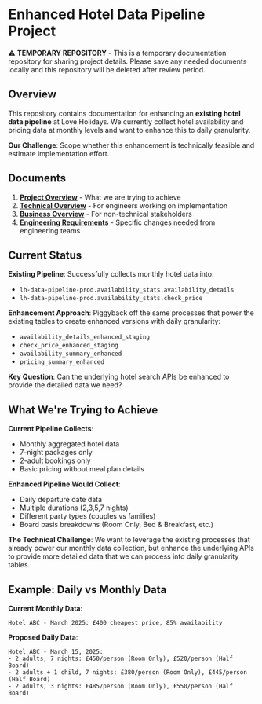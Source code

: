 # Enhanced Hotel Data Pipeline Project

⚠️ **TEMPORARY REPOSITORY** - This is a temporary documentation repository for sharing project details. Please save any needed documents locally and this repository will be deleted after review period.

## Overview

This repository contains documentation for enhancing an **existing hotel data pipeline** at Love Holidays. We currently collect hotel availability and pricing data at monthly levels and want to enhance this to daily granularity.

**Our Challenge**: Scope whether this enhancement is technically feasible and estimate implementation effort.

## Documents

1. **[Project Overview](project-overview.md)** - What we are trying to achieve
2. **[Technical Overview](technical-overview.md)** - For engineers working on implementation  
3. **[Business Overview](business-overview.md)** - For non-technical stakeholders
4. **[Engineering Requirements](engineering-requirements.md)** - Specific changes needed from engineering teams

## Current Status

**Existing Pipeline**: Successfully collects monthly hotel data into:
- `lh-data-pipeline-prod.availability_stats.availability_details`
- `lh-data-pipeline-prod.availability_stats.check_price`

**Enhancement Approach**: Piggyback off the same processes that power the existing tables to create enhanced versions with daily granularity:
- `availability_details_enhanced_staging`
- `check_price_enhanced_staging` 
- `availability_summary_enhanced`
- `pricing_summary_enhanced`

**Key Question**: Can the underlying hotel search APIs be enhanced to provide the detailed data we need?

## What We're Trying to Achieve

**Current Pipeline Collects**:
- Monthly aggregated hotel data
- 7-night packages only  
- 2-adult bookings only
- Basic pricing without meal plan details

**Enhanced Pipeline Would Collect**:
- Daily departure date data
- Multiple durations (2,3,5,7 nights)
- Different party types (couples vs families)
- Board basis breakdowns (Room Only, Bed & Breakfast, etc.)

**The Technical Challenge**: We want to leverage the existing processes that already power our monthly data collection, but enhance the underlying APIs to provide more detailed data that we can process into daily granularity tables.

## Example: Daily vs Monthly Data

**Current Monthly Data**:
```
Hotel ABC - March 2025: £400 cheapest price, 85% availability
```

**Proposed Daily Data**:
```
Hotel ABC - March 15, 2025:
- 2 adults, 7 nights: £450/person (Room Only), £520/person (Half Board)
- 2 adults + 1 child, 7 nights: £380/person (Room Only), £445/person (Half Board)  
- 2 adults, 3 nights: £485/person (Room Only), £550/person (Half Board)
```